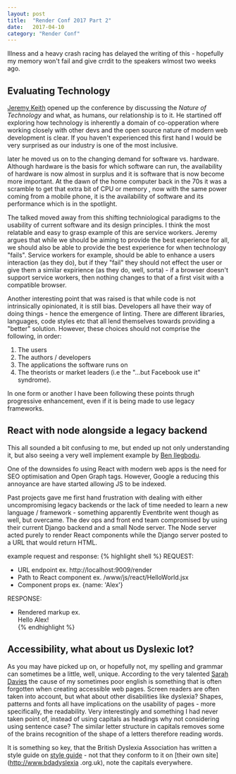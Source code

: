 ```yaml
---
layout: post
title:  "Render Conf 2017 Part 2"
date:   2017-04-10
category: "Render Conf"
---
```


Illness and a heavy crash racing has delayed the writing of this - hopefully my 
memory won't fail and give crrdit to the speakers wlmost two weeks ago.

Evaluating Technology
--
[Jeremy Keith]() opened up the conference by discussing the *Nature of Technology*
and what, as humans, our relationship is to it. He startined off exploring how technology is inherently a domain of 
co-opperation where working closely with other devs and the open source nature of modern 
web development is clear. If you haven't experienced this first hand I would be 
very surprised as our industry is one of the most inclusive.

later he moved us on to the changing demand for software vs. hardware. Although hardware is the basis for which software can run, the availability of 
hardware is now almost in surplus and it is software that is now become more 
important. At the dawn of the home computer back in the 70s it was a scramble to 
get that extra bit of CPU or memory , now with the same power coming from a mobile phone, it is the availability of software and its performance which is in the 
spotlight.
 
The talked moved away from this shifting techniological paradigms to the usability of current
software and its design principles. I think the most relatable and easy to grasp 
example of this are service workers. Jeremy argues that while we should be 
aiming to provide the best experience for all, we should also be able to provide
the best experience for when technology "fails". Service workers for example, 
should be able to enhance a users interaction (as they do), but if they "fail" 
they should not effect the user or give them a similar expirience (as they do, well, sorta) - if a 
browser doesn't support service workers, then nothing changes to that of a first visit 
with a compatible browser.

Another interesting point that was raised is that while code is not intrinsically opinionated, 
it is still bias. Developers all have their way of doing things - hence the emergence of 
linting. There are different libraries, languages, code styles etc that all 
lend themselves towards providing a "better" solution. However, these choices
should not comprise the following, in order:
1. The users
2. The authors / developers
3. The applications the software runs on
4. The theorists or market leaders (i.e the "...but Facebook use it" syndrome).

In one form or another I have been following these points thrugh progressive enhancement, even if it is being made to use legacy frameworks. 
 
React with node alongside a legacy backend
--
This all sounded a bit confusing to me, but ended up not only understanding it, but 
also seeing a very well implement example by [Ben Ilegbodu]().

One of the downsides fo using React with modern web apps is the need for SEO 
optimisation and Open Graph tags. However, Google a reducing this annoyance are 
have started allowing JS to be indexed.

Past projects gave me first hand frustration with dealing with either 
uncompromising legacy backends or the lack of time needed to learn a new language / 
framework - something apparently Eventbrite went though as well, but overcame. The 
dev ops and front end team compromised by using their current Django backend and a
small Node server. The Node server acted purely to render React components 
while the Django server posted to a URL that would return HTML.


example request and response:
{% highlight shell %}
  REQUEST:
  - URL endpoint
      ex. http://localhost:9009/render
  - Path to React component
      ex. /www/js/react/HelloWorld.jsx
  - Component props
      ex. {name: 'Alex'}
  
  RESPONSE:
  - Rendered markup
      ex. <div data-reactid="1">Hello Alex!</div>
 {% endhighlight %}
 
Accessibility, what about us Dyslexic lot?
--
As you may have picked up on, or hopefully not, my spelling and grammar can sometimes 
be a little, well, unique. According to the very talented [Sarah Davies]()
the cause of my sometimes poor english is something that is often forgotten when creating accessible web pages. Screen
readers are often taken into account, but what about other disabilities like 
dyslexia? Shapes, patterns and fonts all have implications on the usability of
pages - more specifically, the readability. Very interestingly and something I
had never taken point of, instead of using capitals as headings why not 
considering using sentence case? The similar letter structure in capitals 
removes some of the brains recognition of the shape of a letters therefore reading words.
    
 It is something so key, that the British Dyslexia Association has written a style guide on
 [style guide](http://www.bdadyslexia.org.uk/common/ckeditor/filemanager/userfiles/About_Us/policies/Dyslexia_Style_Guide.pdf) - not that they conform to it on [their own site](http://www.bdadyslexia
 .org.uk), note the capitals everywhere.
